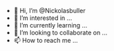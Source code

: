 - 👋 Hi, I’m @Nickolasbuller
- 👀 I’m interested in ...
- 🌱 I’m currently learning ...
- 💞️ I’m looking to collaborate on ...
- 📫 How to reach me ...

<!---
Nickolasbuller/Nickolasbuller is a ✨ special ✨ repository because its `README.md` (this file) appears on your GitHub profile.
You can click the Preview link to take a look at your changes.
--->
